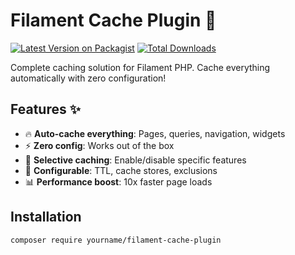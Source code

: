 # Filament Cache Plugin 🚀

[![Latest Version on Packagist](https://img.shields.io/packagist/v/yourname/filament-cache-plugin.svg?style=flat-square)](https://packagist.org/packages/yourname/filament-cache-plugin)
[![Total Downloads](https://img.shields.io/packagist/dt/yourname/filament-cache-plugin.svg?style=flat-square)](https://packagist.org/packages/yourname/filament-cache-plugin)

Complete caching solution for Filament PHP. Cache everything automatically with zero configuration!

## Features ✨

- 🔥 **Auto-cache everything**: Pages, queries, navigation, widgets
- ⚡ **Zero config**: Works out of the box
- 🎯 **Selective caching**: Enable/disable specific features
- 🔧 **Configurable**: TTL, cache stores, exclusions
- 📊 **Performance boost**: 10x faster page loads

## Installation

```bash
composer require yourname/filament-cache-plugin
